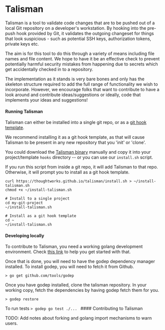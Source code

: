 # Talisman

Talisman is a tool to validate code changes that are to be pushed out
of a local Git repository on a developer's workstation. By hooking
into the pre-push hook provided by Git, it validates the outgoing
changeset for things that look suspicious - such as potential SSH
keys, authorization tokens, private keys etc.

The aim is for this tool to do this through a variety of means
including file names and file content. We hope to have it be an
effective check to prevent potentially harmful security mistakes from
happening due to secrets which get accidentally checked in to a
repository.

The implementation as it stands is very bare bones and only has the
skeleton structure required to add the full range of functionality we
wish to incorporate. However, we encourage folks that want to
contribute to have a look around and contribute ideas/suggestions or
ideally, code that implements your ideas and suggestions!

#### Running Talisman

Talisman can either be installed into a single git repo, or as a
[git hook template](https://git-scm.com/docs/git-init#_template_directory).

We recommend installing it as a git hook template, as that will cause
Talisman to be present in any new repository that you 'init' or
'clone'.

You could download the
[Talisman binary](https://github.com/thoughtworks/talisman/releases)
manually and copy it into your project/template `hooks` directory --
or you can use our `install.sh` script.

If you run this script from inside a git repo, it will add Talisman to
that repo. Otherwise, it will prompt you to install as a git hook
template.

```
curl https://thoughtworks.github.io/talisman/install.sh > ~/install-talisman.sh
chmod +x ~/install-talisman.sh
```

```
# Install to a single project
cd my-git-project
~/install-talisman.sh
```

```
# Install as a git hook template
cd ~
~/install-talisman.sh
```

#### Developing locally

To contribute to Talisman, you need a working golang development
environment. Check [this link](https://golang.org/doc/install) to help
you get started with that.

Once that is done, you will need to have the godep dependency manager
installed. To install godep, you will need to fetch it from Github.

```` > go get github.com/tools/godep ````

Once you have godep installed, clone the talisman repository. In your
working copy, fetch the dependencies by having godep fetch them for
you.

```` > godep restore ````

To run tests ```` > godep go test ./...  ```` #### Contributing to
Talisman

TODO: Add notes about forking and golang import mechanisms to warn
users.

